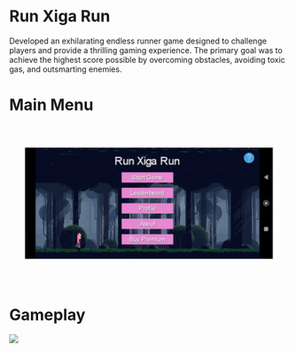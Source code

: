 # Run Xiga Run

Developed an exhilarating endless runner game designed to challenge players and provide a thrilling gaming experience. The primary goal was to achieve the highest score possible by overcoming obstacles, avoiding toxic gas, and outsmarting enemies.

# Main Menu
![](https://github.com/BrunoCColaco/RunXigaRun/blob/main/gifs/menu.gif)

# Gameplay
![](https://github.com/BrunoCColaco/RunXigaRun/blob/main/gifs/jogo.gif)
